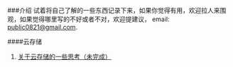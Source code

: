 ###介绍
试着将自己了解的一些东西记录下来，如果你觉得有用，欢迎拉人来围观，如果觉得哪里写的不好或者不对，欢迎提建议， email: public0821@gmail.com.

####云存储

1. [关于云存储的一些思考（未完成）](/thinking_about_cloud_storage.md)
